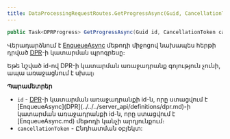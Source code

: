 ```yaml
---
title: DataProcessingRequestRoutes.GetProgressAsync(Guid, CancellationToken) մեթոդ
---
```


```c#
public Task<DPRProgress> GetProgressAsync(Guid id, CancellationToken cancellationToken = default)
```

Վերադարձնում է [EnqueueAsync](EnqueueAsync.md) մեթոդի միջոցով նախապես հերթի դրված [DPR](../../../server_api/definitions/dpr.md)-ի կատարման պրոգրեսը։

Եթե նշված id-ով DPR-ի կատարման առաջադրանք գոյություն չունի, ապա առաջացնում է սխալ։

**Պարամետրեր**

* `id` - [DPR](../../../server_api/definitions/dpr.md)-ի կատարման առաջադրանքի id-ն, որը ստացվում է [EnqueueAsync](DPR](../../../server_api/definitions/dpr.md)-ի կատարման առաջադրանքի id-ն, որը ստացվում է [EnqueueAsync.md) մեթոդի կանչի արդյունքում։
* `cancellationToken` - Ընդհատման օբյեկտ:
